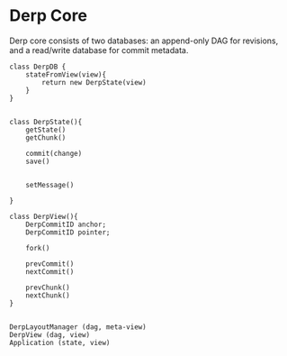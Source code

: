 Derp Core
=========


Derp core consists of two databases: an append-only DAG for revisions, and a read/write database for commit metadata. 

```
class DerpDB {
	stateFromView(view){
		return new DerpState(view)
	}
}


class DerpState(){
	getState()
	getChunk()

	commit(change)
	save()


	setMessage()

}

class DerpView(){
	DerpCommitID anchor;
	DerpCommitID pointer;

	fork()

	prevCommit()
	nextCommit()

	prevChunk()
	nextChunk()
}


DerpLayoutManager (dag, meta-view)
DerpView (dag, view)
Application (state, view)



```
